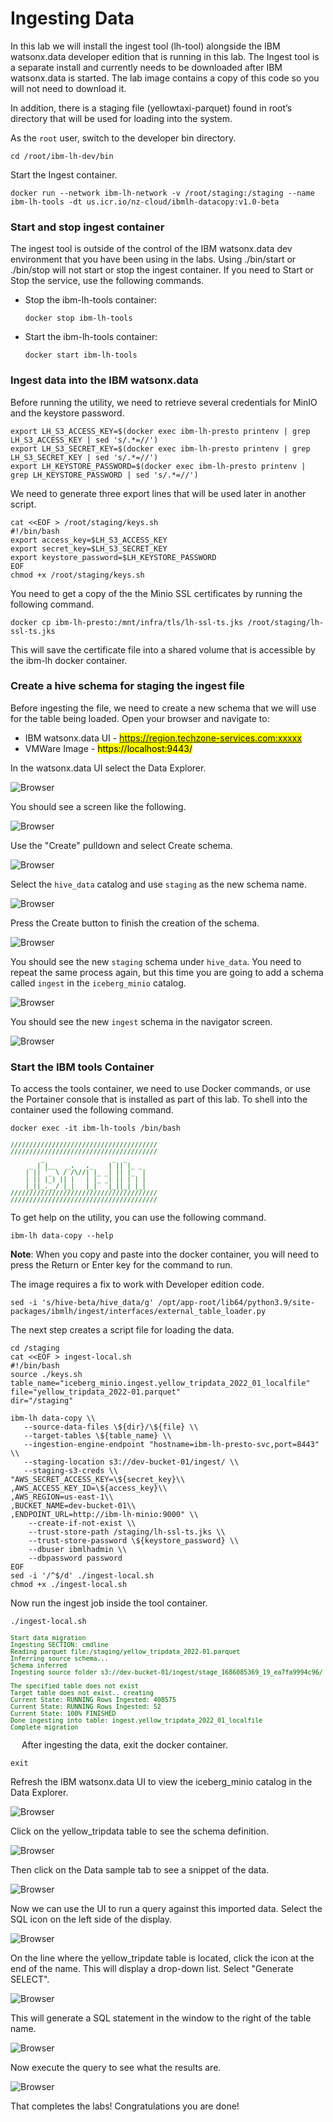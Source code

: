 # Ingesting Data

In this lab we will install the ingest tool (lh-tool) alongside the IBM watsonx.data developer edition that is running in this lab. The Ingest tool is a separate install and currently needs to be downloaded after IBM watsonx.data is started. The lab image contains a copy of this code so you will not need to download it.

In addition, there is a staging file (yellowtaxi-parquet) found in root’s directory that will be used for loading into the system.

As the `root` user, switch to the developer bin directory.
```
cd /root/ibm-lh-dev/bin
```
Start the Ingest container.
```
docker run --network ibm-lh-network -v /root/staging:/staging --name ibm-lh-tools -dt us.icr.io/nz-cloud/ibmlh-datacopy:v1.0-beta
```
### Start and stop ingest container

The ingest tool is outside of the control of the IBM watsonx.data dev environment that you have been using in the labs.  Using ./bin/start or ./bin/stop will not start or stop the ingest container. If you need to Start or Stop the service, use the following commands.

   * Stop the ibm-lh-tools container: 
     ```
     docker stop ibm-lh-tools
     ```
   * Start the ibm-lh-tools container: 
     ```
     docker start ibm-lh-tools
     ```
### Ingest data into the IBM watsonx.data
Before running the utility, we need to retrieve several credentials for MinIO and the 
keystore password. 
```
export LH_S3_ACCESS_KEY=$(docker exec ibm-lh-presto printenv | grep LH_S3_ACCESS_KEY | sed 's/.*=//')
export LH_S3_SECRET_KEY=$(docker exec ibm-lh-presto printenv | grep LH_S3_SECRET_KEY | sed 's/.*=//')
export LH_KEYSTORE_PASSWORD=$(docker exec ibm-lh-presto printenv | grep LH_KEYSTORE_PASSWORD | sed 's/.*=//')
```
We need to generate three export lines that will be used later in another script. 
```
cat <<EOF > /root/staging/keys.sh
#!/bin/bash
export access_key=$LH_S3_ACCESS_KEY
export secret_key=$LH_S3_SECRET_KEY
export keystore_password=$LH_KEYSTORE_PASSWORD
EOF
chmod +x /root/staging/keys.sh
```
You need to get a copy of the the Minio SSL certificates by running the following command.
```
docker cp ibm-lh-presto:/mnt/infra/tls/lh-ssl-ts.jks /root/staging/lh-ssl-ts.jks
```
This will save the certificate file into a shared volume that is accessible by the ibm-lh docker container.

### Create a hive schema for staging the ingest file

Before ingesting the file, we need to create a new schema that we will use for the table being loaded. Open your browser and navigate to:

   * IBM watsonx.data UI - <mark>https://region.techzone-services.com:xxxxx</mark>
   * VMWare Image - <mark>https://localhost:9443/</mark>

In the watsonx.data UI select the Data Explorer.

![Browser](wxd-images/watsonx-dataexplorer-icon.png)

You should see a screen like the following.

![Browser](wxd-images/watsonx-dataexplorer.png)
 
Use the "Create" pulldown and select Create schema.  

![Browser](wxd-images/watsonx-create-schema.png)
 
Select the `hive_data` catalog and use `staging` as the new schema name.

![Browser](wxd-images/watsonx-create-staging.png)
 
Press the Create button to finish the creation of the schema.

![Browser](wxd-images/watsonx-new-staging.png)
 
You should see the new `staging` schema under `hive_data`. You need to repeat the same process again, but this time you are going to add a schema called `ingest` in the `iceberg_minio` catalog.

![Browser](wxd-images/watsonx-create-ingest.png)
 
You should see the new `ingest` schema in the navigator screen. 

![Browser](wxd-images/watsonx-new-ingest.png)

### Start the IBM tools Container

To access the tools container, we need to use Docker commands, or use the Portainer console that is installed as part of this lab. To shell into the container used the following command.
```
docker exec -it ibm-lh-tools /bin/bash 
```
<pre style="font-size: small; color: darkgreen; overflow: auto">
///////////////////////////////////////
///////////////////////////////////////
        _                  _  _       
     _ | |__   _,   ,_    | || |_ _   
    | || '_ \ / /\//| |_ _| || |_  |  
    | || |_) || |   | |_ _| || | | |  
    |_||_.__/ |_|   |_|   |_||_| |_|  
///////////////////////////////////////
///////////////////////////////////////
</pre>
To get help on the utility, you can use the following command.
```
ibm-lh data-copy --help
```

**Note**: When you copy and paste into the docker container, you will need to press the Return or Enter key for the command to run. 

The image requires a fix to work with Developer edition code.
```
sed -i 's/hive-beta/hive_data/g' /opt/app-root/lib64/python3.9/site-packages/ibmlh/ingest/interfaces/external_table_loader.py
```
The next step creates a script file for loading the data. 
```
cd /staging
cat <<EOF > ingest-local.sh
#!/bin/bash
source ./keys.sh
table_name="iceberg_minio.ingest.yellow_tripdata_2022_01_localfile"
file="yellow_tripdata_2022-01.parquet"
dir="/staging"

ibm-lh data-copy \\
   --source-data-files \${dir}/\${file} \\
   --target-tables \${table_name} \\
   --ingestion-engine-endpoint "hostname=ibm-lh-presto-svc,port=8443" \\
   --staging-location s3://dev-bucket-01/ingest/ \\
   --staging-s3-creds \\
"AWS_SECRET_ACCESS_KEY=\${secret_key}\\
,AWS_ACCESS_KEY_ID=\${access_key}\\
,AWS_REGION=us-east-1\\
,BUCKET_NAME=dev-bucket-01\\
,ENDPOINT_URL=http://ibm-lh-minio:9000" \\
    --create-if-not-exist \\
    --trust-store-path /staging/lh-ssl-ts.jks \\
    --trust-store-password \${keystore_password} \\
    --dbuser ibmlhadmin \\
    --dbpassword password
EOF
sed -i '/^$/d' ./ingest-local.sh
chmod +x ./ingest-local.sh
```
Now run the ingest job inside the tool container.
```
./ingest-local.sh
```
<pre style="font-size: small; color: darkgreen; overflow: auto">
Start data migration
Ingesting SECTION: cmdline
Reading parquet file:/staging/yellow_tripdata_2022-01.parquet
Inferring source schema...
Schema inferred
Ingesting source folder s3://dev-bucket-01/ingest/stage_1686085369_19_ea7fa9994c96/ into target table ingest.yellow_tripdata_2022_01_localfile

The specified table does not exist
Target table does not exist.. creating
Current State: RUNNING Rows Ingested: 408575
Current State: RUNNING Rows Ingested: 52
Current State: 100% FINISHED
Done ingesting into table: ingest.yellow_tripdata_2022_01_localfile
Complete migration
</pre>
 
After ingesting the data, exit the docker container.
```
exit
```
Refresh the IBM watsonx.data UI to view the iceberg_minio catalog in the Data Explorer.

![Browser](wxd-images/watsonx-de-iceberg-1.png)
 
Click on the yellow_tripdata table to see the schema definition.

![Browser](wxd-images/watsonx-de-iceberg-2.png)
 
Then click on the Data sample tab to see a snippet of the data.

![Browser](wxd-images/watsonx-de-iceberg-3.png)
 
Now we can use the UI to run a query against this imported data. Select the SQL icon on the left side of the display.

![Browser](wxd-images/watsonx-sql-icon.png)
 
On the line where the yellow_tripdate table is located, click the icon at the end of the name. This will display a drop-down list. Select "Generate SELECT".

![Browser](wxd-images/watsonx-de-iceberg-4.png)
 
This will generate a SQL statement in the window to the right of the table name.

![Browser](wxd-images/watsonx-de-iceberg-5.png)
 
Now execute the query to see what the results are.

![Browser](wxd-images/watsonx-de-iceberg-6.png)
 
That completes the labs! Congratulations you are done! 



